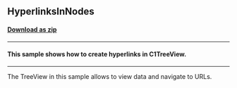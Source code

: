 ## HyperlinksInNodes
#### [Download as zip](https://grapecity.github.io/DownGit/#/home?url=https://github.com/GrapeCity/ComponentOne-WinForms-Samples/tree/master/NetFramework\TreeView\CS\HyperlinksInNodes)
____
#### This sample shows how to create hyperlinks in C1TreeView.
____
The TreeView in this sample allows to view data and navigate to URLs.
